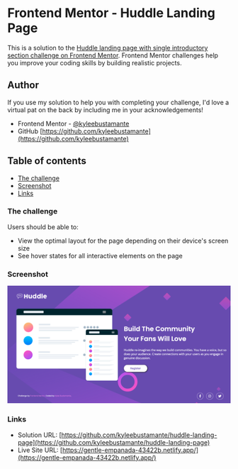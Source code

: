 # Frontend Mentor - Huddle Landing Page

This is a solution to the [Huddle landing page with single introductory section challenge on Frontend Mentor](https://www.frontendmentor.io/challenges/huddle-landing-page-with-a-single-introductory-section-B_2Wvxgi0). Frontend Mentor challenges help you improve your coding skills by building realistic projects. 

## Author
If you use my solution to help you with completing your challenge, I'd love a virtual pat on the back by including me in your acknowledgements! 
- Frontend Mentor - [@kyleebustamante](https://www.frontendmentor.io/profile/kyleebustamante)
- GitHub [https://github.com/kyleebustamante](https://github.com/kyleebustamante)

## Table of contents

- [The challenge](#the-challenge)
- [Screenshot](#screenshot)
- [Links](#links)


### The challenge

Users should be able to:

- View the optimal layout for the page depending on their device's screen size
- See hover states for all interactive elements on the page

### Screenshot

![](images/Screenshot.png)

### Links

- Solution URL: [https://github.com/kyleebustamante/huddle-landing-page](https://github.com/kyleebustamante/huddle-landing-page)
- Live Site URL: [https://gentle-empanada-43422b.netlify.app/](https://gentle-empanada-43422b.netlify.app/)
